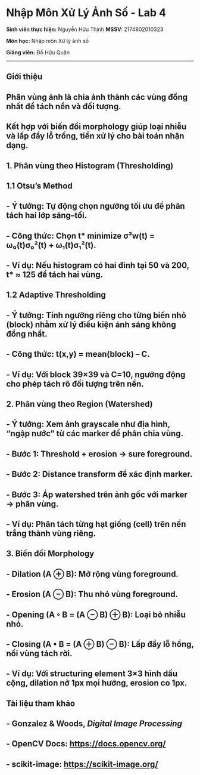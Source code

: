# Nhập Môn Xử Lý Ảnh Số - Lab 4  

**Sinh viên thực hiện:** Nguyễn Hữu Thịnh **MSSV:** 2174802010323

**Môn học:** Nhập môn Xử lý ảnh số  

**Giảng viên:** Đỗ Hữu Quân

---

## Giới thiệu  
## Phân vùng ảnh là chia ảnh thành các vùng đồng nhất để tách nền và đối tượng.  
## Kết hợp với biến đổi morphology giúp loại nhiễu và lấp đầy lỗ trống, tiền xử lý cho bài toán nhận dạng.  

## 1. Phân vùng theo Histogram (Thresholding)  
## 1.1 Otsu’s Method  
## - Ý tưởng: Tự động chọn ngưỡng tối ưu để phân tách hai lớp sáng–tối.  
## - Công thức: Chọn t* minimize σ²w(t) = ω₀(t)σ₀²(t) + ω₁(t)σ₁²(t).  
## - Ví dụ: Nếu histogram có hai đỉnh tại 50 và 200, t* ≈ 125 để tách hai vùng.  

## 1.2 Adaptive Thresholding  
## - Ý tưởng: Tính ngưỡng riêng cho từng biến nhỏ (block) nhằm xử lý điều kiện ánh sáng không đồng nhất.  
## - Công thức: t(x,y) = mean(block) – C.  
## - Ví dụ: Với block 39×39 và C=10, ngưỡng động cho phép tách rõ đối tượng trên nền.  

## 2. Phân vùng theo Region (Watershed)  
## - Ý tưởng: Xem ảnh grayscale như địa hình, “ngập nước” từ các marker để phân chia vùng.  
## - Bước 1: Threshold + erosion → sure foreground.  
## - Bước 2: Distance transform để xác định marker.  
## - Bước 3: Áp watershed trên ảnh gốc với marker → phân vùng.  
## - Ví dụ: Phân tách từng hạt giống (cell) trên nền trắng thành vùng riêng.  

## 3. Biến đổi Morphology  
## - Dilation (A ⊕ B): Mở rộng vùng foreground.  
## - Erosion (A ⊖ B): Thu nhỏ vùng foreground.  
## - Opening (A ◦ B = (A ⊖ B) ⊕ B): Loại bỏ nhiễu nhỏ.  
## - Closing (A • B = (A ⊕ B) ⊖ B): Lấp đầy lỗ hổng, nối vùng tách rời.  
## - Ví dụ: Với structuring element 3×3 hình dấu cộng, dilation nở 1px mọi hướng, erosion co 1px.  

## Tài liệu tham khảo  
## - Gonzalez & Woods, _Digital Image Processing_  
## - OpenCV Docs: https://docs.opencv.org/  
## - scikit-image: https://scikit-image.org/  
